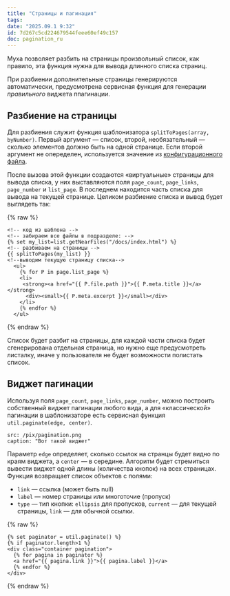 ```yaml
---
title: "Страницы и пагинация"
tags: 
date: "2025.09.1 9:32"
id: 7d267c5cd224679544feee60ef49c157
doc: pagination_ru
---
```


Муха позволяет разбить на страницы произвольный список, как правило, эта функция
нужна для вывода длинного списка страниц.  

При разбиении дополнительные страницы генерируются автоматически, предусмотрена 
сервисная функция для генерации _правильного_ виджета ппагинации.

## Разбиение на страницы

Для разбиения служит функция шаблонизатора `splitToPages(array, byNumber)`. Первый аргумент — список,
второй, необязательный — сколько элементов должно быть на одной странице. Если второй аргумент не 
опеределен, используется значение из [конфигурационного файла](/+doc:config_file_ru).

После вызова этой функции создаются «виртуальные» страницы для вывода списка,  у них выставляются поля `page_count`, `page_links`, `page_number` 
и `list_page`. В последнем находится часть списка для вывода на текущей странице. Целиком разбиение
списка и вывод будет выглядеть так:

{% raw %}
```jinja
<!-- код из шаблона -->
<!-- забираем все файлы в подразделе: -->
{% set my_list=list.getNearFiles("/docs/index.html") %}
<!-- разбиваем на страницы -->
{{ splitToPages(my_list) }}
<!--выводим текущую страницу списка-->
  <ul>
    {% for P in page.list_page %}
    <li>
     <strong><a href="{{ P.file.path }}">{{ P.meta.title }}</a></strong>
      <div><small>{{ P.meta.excerpt }}</small></div>
    </li>
    {% endfor %}
  </ul>
```
{% endraw %}

Список будет разбит на страницы, для каждой части списка будет сгенерирована отдельная страница, 
но нужно еще предусмотреть листалку, иначе у пользователя не будет возможности полистать список.

## Виджет пагинации

Используя поля `page_count`, `page_links`, `page_number`, можно построить собственный виджет 
пагинации любого вида, а для  «классической» пагинации в шаблонизаторе есть сервисная функция `util.paginate(edge, center)`.

```@image
src: /pix/pagination.png
caption: "Вот такой виджет"
```

Параметр `edge` определяет, сколько ссылок на странцы будет видно по краям виджета, а `center` — в середине. Алгоритм
будет стремиться вывести виджет одной длины (количества кнопок) на всех страницах. Функция возвращает список объектов
с полями:

- `link` — ссылка (может быть null)
- `label` — номер страницы или многоточие (пропуск)
- `type` — тип кнопки: `ellipsis` для пропусков, `current` — для текущей страницы, `link` — для обычной ссылки.

{% raw %}
```jinja
{% set paginator = util.paginate() %}
{% if paginator.length>1 %}
<div class="container pagination">
  {% for pagina in paginator %}
  <a href="{{ pagina.link }}">{{ pagina.label }}</a>
  {% endfor %}
</div>

```

{% endraw %}





